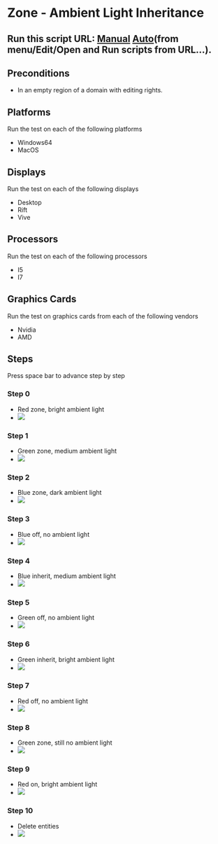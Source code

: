 # Zone - Ambient Light Inheritance
## Run this script URL: [Manual](./test.js?raw=true)   [Auto](./testAuto.js?raw=true)(from menu/Edit/Open and Run scripts from URL...).

## Preconditions
- In an empty region of a domain with editing rights.

## Platforms
Run the test on each of the following platforms
 - Windows64
 - MacOS
## Displays
Run the test on each of the following displays
 - Desktop
 - Rift
 - Vive
## Processors
Run the test on each of the following processors
 - I5
 - I7
## Graphics Cards
Run the test on graphics cards from each of the following vendors
 - Nvidia
 - AMD
## Steps
Press space bar to advance step by step

### Step 0
- Red zone, bright ambient light
- ![](./ExpectedImage_00000.png)
### Step 1
- Green zone, medium ambient light
- ![](./ExpectedImage_00001.png)
### Step 2
- Blue zone, dark ambient light
- ![](./ExpectedImage_00002.png)
### Step 3
- Blue off,  no ambient light
- ![](./ExpectedImage_00003.png)
### Step 4
- Blue inherit, medium ambient light
- ![](./ExpectedImage_00004.png)
### Step 5
- Green off,  no ambient light
- ![](./ExpectedImage_00005.png)
### Step 6
- Green inherit, bright ambient light
- ![](./ExpectedImage_00006.png)
### Step 7
- Red off,  no ambient light
- ![](./ExpectedImage_00007.png)
### Step 8
- Green zone, still no ambient light
- ![](./ExpectedImage_00008.png)
### Step 9
- Red on, bright ambient light
- ![](./ExpectedImage_00009.png)
### Step 10
- Delete entities
- ![](./ExpectedImage_00010.png)
